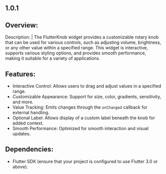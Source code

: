 ## 1.0.1

## Overview:
  Description: |
    The FlutterKnob widget provides a customizable rotary knob that can be used for various controls, such as adjusting volume, brightness, or any other value within a specified range. This widget is interactive, supports various styling options, and provides smooth performance, making it suitable for a variety of applications.

## Features:
  - Interactive Control: Allows users to drag and adjust values in a specified range.
  - Customizable Appearance: Support for size, color, gradients, sensitivity, and more.
  - Value Tracking: Emits changes through the `onChanged` callback for external handling.
  - Optional Label: Allows display of a custom label beneath the knob for added context.
  - Smooth Performance: Optimized for smooth interaction and visual updates.

## Dependencies:
  - Flutter SDK (ensure that your project is configured to use Flutter 3.0 or above).
